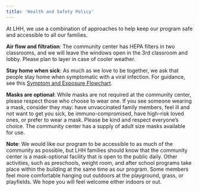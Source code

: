 ```yaml
---
title: 'Health and Safety Policy'
---
```

At LHH, we use a combination of approaches to help keep our program safe and accessible to all our families.

**Air flow and filtration**: The community center has HEPA filters in two classrooms, and we will leave the windows open in the 3rd classroom and lobby. Please plan to layer in case of cooler weather.

**Stay home when sick**: As much as we love to be together, we ask that people stay home when symptomatic with a viral infection. For guidance, see this <a rel="noreferrer noopener" target="_blank" href="https://doh.wa.gov/sites/default/files/2023-02/420456-COVID19DecisionTrees.pdf">Symptom and Exposure Flowchart</a>.

**Masks are optional**: While masks are not required at the community center, please respect those who choose to wear one. If you see someone wearing a mask, consider they may: have unvaccinated family members, feel ill and not want to get you sick, be immuno-compromised, have high-risk loved ones, or prefer to wear a mask. Please be kind and respect everyone’s choice. The community center has a supply of adult size masks available for use.

**Note**: We would like our program to be accessible to as much of the community as possible, but LHH families should know that the community center is a mask-optional facility that is open to the public daily. Other activities, such as preschools, weight room, and after school programs take place within the building at the same time as our program. Some members feel more comfortable hanging out outdoors at the playground, grass, or playfields. We hope you will feel welcome either indoors or out.